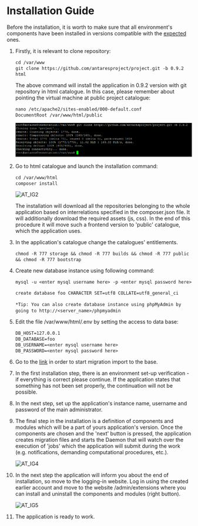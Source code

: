 # Installation Guide  

Before the installation, it is worth to make sure that all environment's components have been installed in versions compatible with the [expected](requirements.md) ones.  
  
1. Firstly, it is relevant to clone repository:  

    ```console
    cd /var/www
    git clone https://github.com/antaresproject/project.git -b 0.9.2 html
    ```
    
    The above command will install the application in 0.9.2 version with git repository in html catalogue. 
    In this case, please remember about pointing the virtual machine at public project catalogue:  
    
    ```console
    nano /etc/apache2/sites-enabled/000-default.conf  
    DocumentRoot /var/www/html/public
    ```
      ![git_clone](../img/installation/git_clone.png)      
  
2. Go to html catalogue and launch the installation command:  

    ```console
    cd /var/www/html
    composer install
    ```
  
      ![AT_IG2](https://raw.githubusercontent.com/antaresproject/docs/master/docs/img/docs/installation/installation_guide/AT_IG2.PNG)
        
      The installation will download all the repositories belonging to the whole application based on interrelations specified in the composer.json file. It will additionally download the required assets (js, css). In the end of this procedure it will move such a frontend version to 'public' catalogue, which the application uses.  

3. In the application's catalogue change the catalogues' entitlements.

    ```console
    chmod -R 777 storage && chmod -R 777 builds && chmod -R 777 public && chmod -R 777 bootstrap
    ```
4. Create new database instance using following command:
    
    ```console
   mysql -u <enter mysql username here> -p <enter mysql password here>
   ```   
   ```console
   create database foo CHARACTER SET=utf8 COLLATE=utf8_general_ci
   ```
   `*Tip: You can also create database instance using phpMyAdmin by going to http://<server_name>/phpmyadmin`
       
5.  Edit the file /var/www/html/.env by setting the access to data base:

    ```console
    DB_HOST=127.0.0.1
    DB_DATABASE=foo
    DB_USERNAME=<enter mysql username here>
    DB_PASSWORD=<enter mysql password here>
    ```
  
6. Go to the [link](http://<server_name>/admin/install) in order to start migration import to the base.
7. In the first installation step, there is an environment set-up verification - if everything is correct please continue. If the application states that something has not been set properly, the continuation will not be possible. 
8. In the next step, set up the application's instance name, username and password of the main administrator.
9. The final step in the installation is a definition of components and modules which will be a part of yours application's version. Once the components are chosen and the 'next' button is pressed, the application creates migration files and starts the Daemon that will watch over the execution of 'jobs' which the application will submit during the work (e.g. notifications, demanding computational procedures, etc.).
  
    ![AT_IG4](https://raw.githubusercontent.com/antaresproject/docs/master/docs/img/docs/installation/installation_guide/AT_IG4.PNG)
  
10. In the next step the application will inform you about the end of installation, so move to the logging-in website. Log in using the created earlier account and move to the website /admin/extensions where you can install and uninstall the components and modules (right button).
  
    ![AT_IG5](https://raw.githubusercontent.com/antaresproject/docs/master/docs/img/docs/installation/installation_guide/AT_IG5.PNG)
  
11. The application is ready to work.
